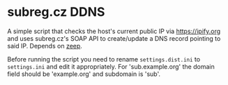 # subreg.cz DDNS

A simple script that checks the host's current public IP via https://ipify.org and uses subreg.cz's SOAP API to create/update a DNS record pointing to said IP. Depends on [zeep](https://python-zeep.readthedocs.io/).

Before running the script you need to rename `settings.dist.ini` to `settings.ini` and edit it appropriately. For 'sub.example.org' the domain field should be 'example.org' and subdomain is 'sub'.
